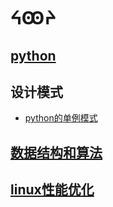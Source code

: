 # ᔦꙬᔨ


## [python](./python)

## 设计模式

- [python的单例模式](/python/python的单例模式.ipynb)

## [数据结构和算法](./data_structures_and_algorithms)

## [linux性能优化](./linux_performance)
